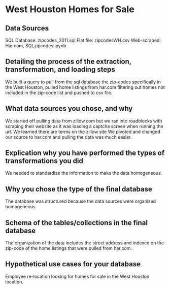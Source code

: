 # West Houston Homes for Sale

## Data Sources

SQL Database: zipcodes_2011.sql
Flat file: zipcodesWH.csv
Web-scraped: Har.com, SQLzipcodes.ipynb

## Detailing the process of the extraction, transformation, and loading steps

We built a query to pull from the sql database the zip-codes specifically in the West Houston, pulled home listings from har.com filtering out homes not included in the zip-code list and pushed to csv file.


## What data sources you chose, and why

We started off pulling data from zillow.com but we ran into roadblocks with scraping their website as it was loading a captcha screen when running the url. We learned there are terms on the zillow site We pivoted and changed our source to har.com and pulling the data was much easier. 


## Explication why you have performed the types of transformations you did

We needed to standardize the information to make the data homogeneous. 


## Why you chose the type of the final database

The database was structured because the data sources were organized homogeneous. 


## Schema of the tables/collections in the final database

The organization of the data includes the street address and indexed on the zip-code of the home listings that were pulled from har.com. 

## Hypothetical use cases for your database

Employee re-location looking for homes for sale in the West Houston location. 
